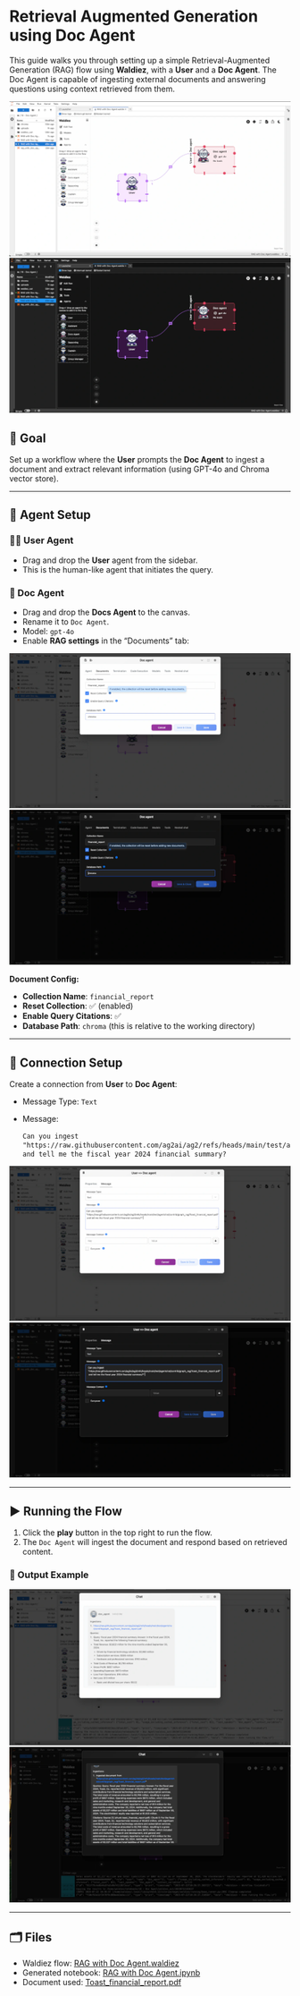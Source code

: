 # Retrieval Augmented Generation using Doc Agent

This guide walks you through setting up a simple Retrieval-Augmented Generation (RAG) flow using **Waldiez**, with a **User** and a **Doc Agent**. The Doc Agent is capable of ingesting external documents and answering questions using context retrieved from them.

![Overview](../static/images/light/examples/7/overview.webp#only-light)
![Overview](../static/images/dark/examples/7/overview.webp#only-dark)

## 🧠 Goal

Set up a workflow where the **User** prompts the **Doc Agent** to ingest a document and extract relevant information (using GPT-4o and Chroma vector store).

---

## 🧱 Agent Setup

### 🧑‍💼 User Agent

- Drag and drop the **User** agent from the sidebar.
- This is the human-like agent that initiates the query.

### 📄 Doc Agent

- Drag and drop the **Docs Agent** to the canvas.
- Rename it to `Doc Agent`.
- Model: `gpt-4o`
- Enable **RAG settings** in the “Documents” tab:

![RAG Configuration](../static/images/light/examples/7/rag_config.webp#only-light)
![RAG Configuration](../static/images/dark/examples/7/rag_config.webp#only-dark)

**Document Config:**

- **Collection Name**: `financial_report`
- **Reset Collection**: ✅ (enabled)
- **Enable Query Citations**: ✅
- **Database Path**: `chroma` (this is relative to the working directory)

---

## 🔗 Connection Setup

Create a connection from **User** to **Doc Agent**:

- Message Type: `Text`
- Message:

  ```text
  Can you ingest "https://raw.githubusercontent.com/ag2ai/ag2/refs/heads/main/test/agentchat/contrib/graph_rag/Toast_financial_report.pdf" and tell me the fiscal year 2024 financial summary?
  ```

![Message Setup](../static/images/light/examples/7/rag_message.webp#only-light)
![Message Setup](../static/images/dark/examples/7/rag_message.webp#only-dark)

---

## ▶️ Running the Flow

1. Click the **play** button in the top right to run the flow.
2. The `Doc Agent` will ingest the document and respond based on retrieved content.

### 💬 Output Example

![Output](../static/images/light/examples/7/output.webp#only-light)
![Output](../static/images/dark/examples/7/output.webp#only-dark)

---

## 🗂 Files

- Waldiez flow: [RAG with Doc Agent.waldiez](https://github.com/waldiez/examples/blob/main/18%20-%20Doc%20Agent/RAG%20with%20Doc%20Agent.waldiez)
- Generated notebook: [RAG with Doc Agent.ipynb](https://github.com/waldiez/examples/blob/main/18%20-%20Doc%20Agent/RAG%20with%20Doc%20Agent.ipynb)
- Document used: [Toast_financial_report.pdf](https://raw.githubusercontent.com/ag2ai/ag2/refs/heads/main/test/agentchat/contrib/graph_rag/Toast_financial_report.pdf)

